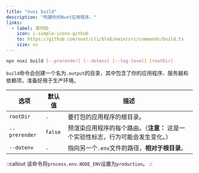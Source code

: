 ```yaml
---
title: "nuxi build"
description: "构建你的Nuxt应用程序。"
links:
  - label: 源代码
    icon: i-simple-icons-github
    to: https://github.com/nuxt/cli/blob/main/src/commands/build.ts
    size: xs
---
```


```bash [终端]
npx nuxi build [--prerender] [--dotenv] [--log-level] [rootDir]
```

`build`命令会创建一个名为`.output`的目录，其中包含了你的应用程序、服务器和依赖项，准备好用于生产环境。

选项        | 默认值          | 描述
-------------------------|-----------------|------------------
`rootDir` | `.` | 要打包的应用程序的根目录。
`--prerender` | `false` | 预渲染应用程序的每个路由。（**注意：** 这是一个实验性标志，行为可能会发生变化。）
`--dotenv` | `.` | 指向另一个`.env`文件的路径，**相对于根目录**。

::callout
该命令将`process.env.NODE_ENV`设置为`production`。
::
